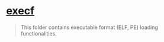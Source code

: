 # [execf](/kernel/execf/README.md)

> This folder contains executable format (ELF, PE) loading functionalities.
